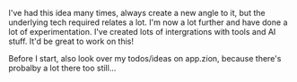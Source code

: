 I've had this idea many times, always create a new angle to it, but the underlying tech required relates a lot. I'm now a lot further and have done a lot of experimentation. I've created lots of intergrations with tools and AI stuff. It'd be great to work on this!

Before I start, also look over my todos/ideas on app.zion, because there's probalby a lot there too still...
